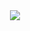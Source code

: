 <div align="center">
<img src="https://cdn.discordapp.com/avatars/398513421907132416/2fc0ea3f6bd3625a26cc18b666f0f457.png?size=1024">
</div>
